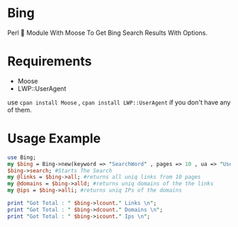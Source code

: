 # Bing
Perl :camel: Module With Moose To Get Bing Search Results With Options.

# Requirements
- Moose
- LWP::UserAgent

use `cpan install Moose` , `cpan install LWP::UserAgent` if you don't have any of them.

# Usage Example

```perl
use Bing;
my $bing = Bing->new(keyword => "SearchWord" , pages => 10 , ua => "UserAgent String" , timeout=> 30 , count =>20);
$bing->search; #Starts The Search 
my @links = $bing->all; #returns all uniq links from 10 pages 
my @domains = $bing->alld; #returns uniq domains of the the links
my @ips = $bing->alli; #returns uniq IPs of the domains

print "Got Total : " $bing->lcount." Links \n";
print "Got Total : " $bing->dcount." Domains \n";
print "Got Total : " $bing->icount." Ips \n";
```
